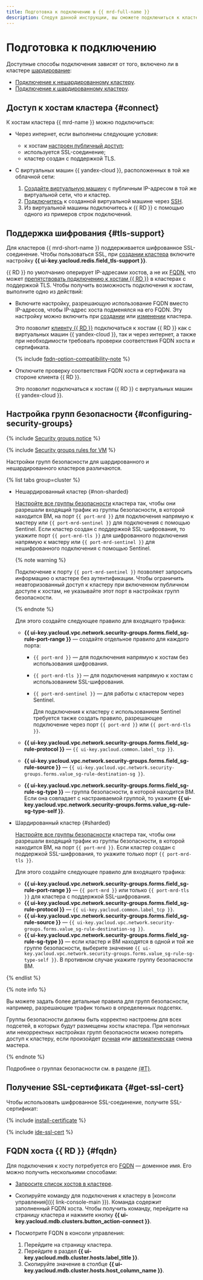 ```yaml
---
title: Подготовка к подключению в {{ mrd-full-name }}
description: Следуя данной инструкции, вы сможете подключиться к кластеру {{ RD }}.
---
```


# Подготовка к подключению

Доступные способы подключения зависят от того, включено ли в кластере [шардирование](../../concepts/sharding.md):

* [Подключение к нешардированному кластеру](./non-sharded.md).
* [Подключение к шардированному кластеру](./sharded.md).

## Доступ к хостам кластера {#connect}

К хостам кластера {{ mrd-name }} можно подключиться:

* Через интернет, если выполнены следующие условия:

    * к хостам [настроен публичный доступ](../hosts.md#public-access);
    * используется SSL-соединение;
    * кластер создан с поддержкой TLS.

* С виртуальных машин {{ yandex-cloud }}, расположенных в той же облачной сети:


    1. [Создайте виртуальную машину](../../../compute/operations/vm-create/create-linux-vm.md) с публичным IP-адресом в той же виртуальной сети, что и кластер.
    1. [Подключитесь](../../../compute/operations/vm-connect/ssh.md) к созданной виртуальной машине через [SSH](../../../glossary/ssh-keygen.md).
    1. Из виртуальной машины подключитесь к {{ RD }} с помощью одного из примеров строк подключений.



## Поддержка шифрования {#tls-support}

Для кластеров {{ mrd-short-name }} поддерживается шифрованное SSL-соединение. Чтобы пользоваться SSL, при [создании кластера](../cluster-create.md) включите настройку **{{ ui-key.yacloud.redis.field_tls-support }}**.

{{ RD }} по умолчанию оперирует IP-адресами хостов, а не их [FQDN](../../concepts/network.md#hostname), что может [препятствовать подключению к хостам {{ RD }}](../../concepts/network.md#fqdn-ip-setting) в кластерах с поддержкой TLS. Чтобы получить возможность подключения к хостам, выполните одно из действий:

* Включите настройку, разрешающую использование FQDN вместо IP-адресов, чтобы IP-адрес хоста подменялся на его FQDN. Эту настройку можно включить при [создании](../cluster-create.md) или [изменении](../update.md#configure-fqdn-ip-behavior) кластера.

    Это позволит [клиенту {{ RD }}](../../concepts/supported-clients.md) подключаться к хостам {{ RD }} как с виртуальных машин {{ yandex-cloud }}, так и через интернет, а также при необходимости требовать проверки соответствия FQDN хоста и сертификата.

    {% include [fqdn-option-compatibility-note](../../../_includes/mdb/mrd/connect/fqdn-option-compatibility-note.md) %}

* Отключите проверку соответствия FQDN хоста и сертификата на стороне клиента {{ RD }}.

    Это позволит подключаться к хостам {{ RD }} с виртуальных машин {{ yandex-cloud }}.


## Настройка групп безопасности {#configuring-security-groups}

{% include [Security groups notice](../../../_includes/mdb/sg-rules-connect.md) %}

{% include [Security groups rules for VM](../../../_includes/mdb/mrd/connect/sg-rules-for-vm.md) %}

Настройки групп безопасности для шардированного и нешардированного кластеров различаются.

{% list tabs group=cluster %}

- Нешардированный кластер {#non-sharded}

    [Настройте все группы безопасности](../../../vpc/operations/security-group-add-rule.md) кластера так, чтобы они разрешали входящий трафик из группы безопасности, в которой находится ВМ, на порт `{{ port-mrd }}` для подключения напрямую к мастеру или `{{ port-mrd-sentinel }}` для подключения с помощью Sentinel. Если кластер создан с поддержкой SSL-шифрования, то укажите порт `{{ port-mrd-tls }}` для шифрованного подключения напрямую к мастеру или `{{ port-mrd-sentinel }}` для нешифрованного подключения с помощью Sentinel.

    {% note warning %}

    Подключение к порту `{{ port-mrd-sentinel }}` позволяет запросить информацию о кластере без аутентификации. Чтобы ограничить неавторизованный доступ к кластеру при включенном публичном доступе к хостам, не указывайте этот порт в настройках групп безопасности.

    {% endnote %}

    Для этого создайте следующее правило для входящего трафика:

    * **{{ ui-key.yacloud.vpc.network.security-groups.forms.field_sg-rule-port-range }}** — создайте отдельное правило для каждого порта:

        * `{{ port-mrd }}` — для подключения напрямую к хостам без использования шифрования.
        * `{{ port-mrd-tls }}` — для подключения напрямую к хостам с использованием SSL-шифрования.
        * `{{ port-mrd-sentinel }}` — для работы с кластером через Sentinel.

            Для подключения к кластеру с использованием Sentinel требуется также создать правило, разрешающее подключение через порт `{{ port-mrd }}` или `{{ port-mrd-tls }}`.

    * **{{ ui-key.yacloud.vpc.network.security-groups.forms.field_sg-rule-protocol }}** — `{{ ui-key.yacloud.common.label_tcp }}`.
    * **{{ ui-key.yacloud.vpc.network.security-groups.forms.field_sg-rule-source }}** — `{{ ui-key.yacloud.vpc.network.security-groups.forms.value_sg-rule-destination-sg }}`.
    * **{{ ui-key.yacloud.vpc.network.security-groups.forms.field_sg-rule-sg-type }}** — группа безопасности, в которой находится ВМ. Если она совпадает с настраиваемой группой, то укажите **{{ ui-key.yacloud.vpc.network.security-groups.forms.value_sg-rule-sg-type-self }}**.

- Шардированный кластер {#sharded}

    [Настройте все группы безопасности](../../../vpc/operations/security-group-add-rule.md) кластера так, чтобы они разрешали входящий трафик из группы безопасности, в которой находится ВМ, на порт `{{ port-mrd }}`. Если кластер создан с поддержкой SSL-шифрования, то укажите только порт `{{ port-mrd-tls }}`.

    Для этого создайте следующее правило для входящего трафика:

    * **{{ ui-key.yacloud.vpc.network.security-groups.forms.field_sg-rule-port-range }}** — `{{ port-mrd }}` или только `{{ port-mrd-tls }}` для кластера с поддержкой SSL-шифрования.
    * **{{ ui-key.yacloud.vpc.network.security-groups.forms.field_sg-rule-protocol }}** — `{{ ui-key.yacloud.common.label_tcp }}`.
    * **{{ ui-key.yacloud.vpc.network.security-groups.forms.field_sg-rule-source }}** — `{{ ui-key.yacloud.vpc.network.security-groups.forms.value_sg-rule-destination-sg }}`.
    * **{{ ui-key.yacloud.vpc.network.security-groups.forms.field_sg-rule-sg-type }}** — если кластер и ВМ находятся в одной и той же группе безопасности, выберите значение `{{ ui-key.yacloud.vpc.network.security-groups.forms.value_sg-rule-sg-type-self }}`. В противном случае укажите группу безопасности ВМ.

{% endlist %}

{% note info %}

Вы можете задать более детальные правила для групп безопасности, например, разрешающие трафик только в определенных подсетях.

Группы безопасности должны быть корректно настроены для всех подсетей, в которых будут размещены хосты кластера. При неполных или некорректных настройках групп безопасности можно потерять доступ к кластеру, если произойдет [ручная](../failover.md) или [автоматическая](../../concepts/replication.md#availability) смена мастера.

{% endnote %}

Подробнее о группах безопасности см. в разделе [{#T}](../../concepts/network.md#security-groups).


## Получение SSL-сертификата {#get-ssl-cert}

Чтобы использовать шифрованное SSL-соединение, получите SSL-сертификат:

{% include [install-certificate](../../../_includes/mdb/mrd/install-certificate.md) %}

{% include [ide-ssl-cert](../../../_includes/mdb/mdb-ide-ssl-cert.md) %}

## FQDN хоста {{ RD }} {#fqdn}

Для подключения к хосту потребуется его [FQDN](../../concepts/network.md#hostname) — доменное имя. Его можно получить несколькими способами:

* [Запросите список хостов в кластере](../hosts.md#list-hosts).
* Скопируйте команду для подключения к кластеру в [консоли управления]({{ link-console-main }}). Команда содержит заполненный FQDN хоста. Чтобы получить команду, перейдите на страницу кластера и нажмите кнопку **{{ ui-key.yacloud.mdb.clusters.button_action-connect }}**.
* Посмотрите FQDN в консоли управления:

   1. Перейдите на страницу кластера.
   1. Перейдите в раздел **{{ ui-key.yacloud.mdb.cluster.hosts.label_title }}**.
   1. Скопируйте значение в столбце **{{ ui-key.yacloud.mdb.cluster.hosts.host_column_name }}**.
